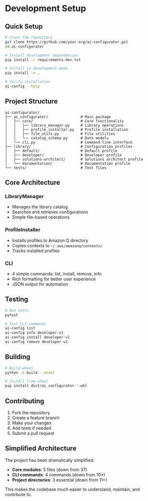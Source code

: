 # Development Setup

## Quick Setup

```bash
# Clone the repository
git clone https://github.com/your-org/ai-configurator.git
cd ai-configurator

# Install development dependencies
pip install -r requirements-dev.txt

# Install in development mode
pip install -e .

# Verify installation
ai-config --help
```

## Project Structure

```
ai-configurator/
├── ai_configurator/               # Main package
│   ├── core/                      # Core functionality
│   │   ├── library_manager.py     # Library operations
│   │   ├── profile_installer.py   # Profile installation
│   │   ├── file_utils.py          # File utilities
│   │   └── catalog_schema.py      # Data models
│   └── cli.py                     # Command-line interface
├── library/                       # Configuration profiles
│   ├── default/                   # Default profile
│   ├── developer/                 # Developer profile
│   ├── solutions-architect/       # Solutions architect profile
│   └── documentation/             # Documentation profile
└── tests/                         # Test files
```

## Core Architecture

### LibraryManager
- Manages the library catalog
- Searches and retrieves configurations
- Simple file-based operations

### ProfileInstaller
- Installs profiles to Amazon Q directory
- Copies contexts to `~/.aws/amazonq/contexts/`
- Tracks installed profiles

### CLI
- 4 simple commands: list, install, remove, info
- Rich formatting for better user experience
- JSON output for automation

## Testing

```bash
# Run tests
pytest

# Test CLI commands
ai-config list
ai-config info developer-v1
ai-config install developer-v1
ai-config remove developer-v1
```

## Building

```bash
# Build wheel
python -m build --wheel

# Install from wheel
pip install dist/ai_configurator-*.whl
```

## Contributing

1. Fork the repository
2. Create a feature branch
3. Make your changes
4. Add tests if needed
5. Submit a pull request

## Simplified Architecture

The project has been dramatically simplified:

- **Core modules**: 5 files (down from 37)
- **CLI commands**: 4 commands (down from 10+)
- **Project directories**: 3 essential (down from 11+)

This makes the codebase much easier to understand, maintain, and contribute to.
